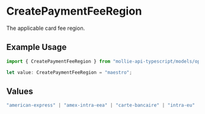 # CreatePaymentFeeRegion

The applicable card fee region.

## Example Usage

```typescript
import { CreatePaymentFeeRegion } from "mollie-api-typescript/models/operations";

let value: CreatePaymentFeeRegion = "maestro";
```

## Values

```typescript
"american-express" | "amex-intra-eea" | "carte-bancaire" | "intra-eu" | "intra-eu-corporate" | "domestic" | "maestro" | "other" | "inter" | "intra_eea"
```